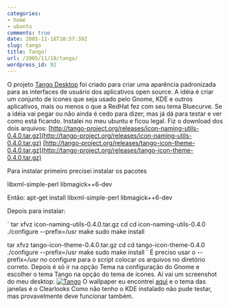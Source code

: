 ```yaml
---
categories:
- home
- ubuntu
comments: true
date: 2005-11-18T10:57:39Z
slug: tango
title: Tango!
url: /2005/11/18/tango/
wordpress_id: 92
---
```


O projeto [Tango Desktop](http://tango-project.org/Tango_Desktop_Project) foi criado para criar uma aparência padronizada para as interfaces de usuário dos aplicativos open source. A idéia é criar um conjunto de ícones que seja usado pelo Gnome, KDE e outros aplicativos, mais ou menos o que a RedHat fez com seu tema Bluecurve. Se a idéia vai pegar ou não ainda é cedo para dizer, mas já dá para testar e ver como está ficando. Instalei no meu ubuntu e ficou legal.
Fiz o download dos dois arquivos:
[http://tango-project.org/releases/icon-naming-utils-0.4.0.tar.gz](http://tango-project.org/releases/icon-naming-utils-0.4.0.tar.gz)
[http://tango-project.org/releases/tango-icon-theme-0.4.0.tar.gz](http://tango-project.org/releases/tango-icon-theme-0.4.0.tar.gz)

Para instalar primeiro precisei instalar os pacotes

libxml-simple-perl
libmagick++6-dev

Então: apt-get install  libxml-simple-perl libmagick++6-dev

Depois para instalar:

`
tar xfvz icon-naming-utils-0.4.0.tar.gz
cd cd icon-naming-utils-0.4.0
./configure --prefix=/usr
make
sudo make install

tar xfvz tango-icon-theme-0.4.0.tar.gz
cd  cd tango-icon-theme-0.4.0
./configure --prefix=/usr
make
sudo make install
`
É preciso usar o --prefix=/usr no configure para o script colocar os arquivos no diretório correto.
Depois é só ir na opção Tema na configuração do Gnome e escolher o tema Tango na opção do tema de ícones.
Aí vai um screenshot do meu desktop:
[![Tango](/images/thumb-tango.jpg)](/images/tango.jpg)
O wallpaper eu encontrei [aqui](http://www.xfce-look.org/content/files/31056-tango-desktop-1024.png) e o tema das janelas é o Clearlooks
Como não tenho o KDE instalado não pude testar, mas provavelmente deve funcionar também.

